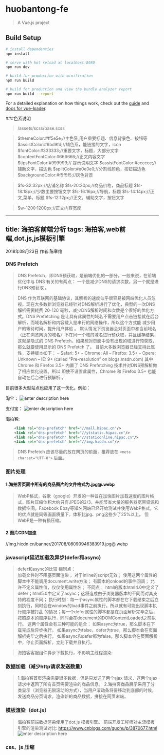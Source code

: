 # huobantong-fe

> A Vue.js project

## Build Setup

``` bash
# install dependencies
npm install

# serve with hot reload at localhost:8080
npm run dev

# build for production with minification
npm run build

# build for production and view the bundle analyzer report
npm run build --report
```

For a detailed explanation on how things work, check out the [guide](http://vuejs-templates.github.io/webpack/) and [docs for vue-loader](http://vuejs.github.io/vue-loader).

###色系说明

> /assets/scss/base.scss

> $themeColor:#ff5e5e;//主色系,用户重要标题、信息背景色、按钮等
> $assistColor:#9bd9fd;//辅色系，能链接的文字，icon
> $fontColor:#333333;//重要文字，标题，大部分文字
> $contentFontColor:#666666;//正文内容文字
> $tipsFontColor:#999999;// 提示说明文字
> $assistFontColor:#cccccc;//辅助文字，描边色
> $splitColor:#e0e0e0;//分割线颜色，按钮描边色
> $backgroundColor:#f5f5f5;//灰色背景

> $fs-32:32px;//店铺名称
> $fs-20:20px;//商品价格，商品标题
> $fs-18:18px;//少数主要按钮文字
> $fs-16:16px;//导航，标题
> $fs-14:14px;//正文,菜单，标题
> $fs-12:12px;//正文，辅助文字，按钮文字

> $w-1200:1200px;//正文内容宽度

---
title: 海拍客前端分析
tags: 海拍客,web前端,dot.js,js模板引擎
---
2018年08月23日 
作者:陈章维

### DNS Prefetch
> DNS Prefetch，即DNS预获取，是前端优化的一部分。一般来说，在前端优化中与 DNS 有关的有两点： 一个是减少DNS的请求次数，另一个就是进行DNS预获取 。

> DNS 作为互联网的基础协议，其解析的速度似乎很容易被网站优化人员忽视。现在大多数新浏览器已经针对DNS解析进行了优化，典型的一次DNS解析需要耗费 20-120 毫秒，减少DNS解析时间和次数是个很好的优化方式。DNS Prefetching 是让具有此属性的域名不需要用户点击链接就在后台解析，而域名解析和内容载入是串行的网络操作，所以这个方式能 减少用户的等待时间，提升用户体验 。
默认情况下浏览器会对页面中和当前域名（正在浏览网页的域名）不在同一个域的域名进行预获取，并且缓存结果，这就是隐式的 DNS Prefetch。如果想对页面中没有出现的域进行预获取，那么就要使用显示的 DNS Prefetch 了。
> 目前大多数浏览器已经支持此属性，支持版本如下：
– Safari: 5+
– Chrome: All
– Firefox: 3.5+
– Opera: Unknown
– IE: 9+ (called “Pre-resolution” on blogs.msdn.com)
> 其中 Chrome 和 Firefox 3.5+ 内置了 DNS Prefetching 技术并对DNS预解析做了相应优化设置。所以 即使不设置此属性，Chrome 和 Firefox 3.5+ 也能自动在后台进行预解析 。

目前很多大型站点也应用了这一优化，例如：

淘宝：
![enter description here](http://img2.tuicool.com/auyeumm.png%21web)

支付宝：
![enter description here](http://img1.tuicool.com/3E77zui.png%21web)

海拍客:

``` xml
    <link rel="dns-prefetch" href="//mall.hipac.cn"/>
    <link rel="dns-prefetch" href="//ytstatic.hipac.cn"/>
    <link rel="dns-prefetch" href="//staticonline.hipac.cn"/>
    <link rel="dns-prefetch" href="//img.hicdn.cn"/>
```
> DNS Prefetch 应该尽量的放在网页的前面，推荐放在 `<meta charset="UTF-8">` 后面。
### 图片处理

#### 1.海拍客页面中所有的商品图片的文件格式为.jpg@.webp

> WebP格式，谷歌（google）开发的一种旨在加快图片加载速度的图片格式。图片压缩体积大约只有JPEG的2/3，并能节省大量的服务器宽带资源和数据空间。Facebook Ebay等知名网站已经开始测试并使用WebP格式。它的优点就是同等画面质量下，体积比jpg、png这些少了25%以上。
但WebP是一种有损压缩。

#### 2.图片CDN加速
//img.hicdn.cn/banner/201708/08090946383919.jpg@.webp

### javascript延迟加载及异步(defer和async)
> defer和async的比较
> 相同点：    
> 加载文件时不阻塞页面渲染；
> 对于inline的script无效；
> 使用这两个属性的脚本中不能调用document.write方法；
> 有脚本的onload的事件回调；
> 允许不定义属性值，仅仅使用属性名；
>  不同点：
>  html的版本html4.0中定义了defer；html5.0中定义了async；这将造成由于浏览器版本的不同而对其支持的程度不同；
>  执行时刻：每一个async属性的脚本都在它下载结束之后立刻执行，同时会在window的load事件之前执行。所以就有可能出现脚本执行顺序被打乱 的情况；每一个defer属性的脚本都是在页面解析完毕之后，按照原本的顺序执行，同时会在document的DOMContentLoaded之前执 行。
> 这两个属性会有三种可能的组合：
> 如果async为true，那么脚本在下载完成后异步执行。
> 如果async为false，defer为true，那么脚本会在页面解析完毕之后执行。
> 如果async和defer都为false，那么脚本会在页面解析中，停止页面解析，立刻下载并且执行。

> 海拍客客服组件异步下载执行，不影响主线程渲染:
<script src="//qiyukf.com/script/441b93a43541bf6927981133b31d5089.js" defer="defer" async charset="utf-8"></script>

### 数据加载（减少http请求发送数量）
> 1.海拍客首页渲染需要很多数据，但是只发送了两个ajax 请求，这两个ajax 请求中返回了所有首页需要渲染的商品信息。
> 2.海拍客商品展示采用了分类显示（浏览器无限滚动的方式），当用户滚动条将要移动到底部的时候，发送商品分页请求，渲染新的商品数据，拼接在网页末端。

### 模板渲染（dot.js）

> 海拍客前端数据渲染使用了dot.js 模板引擎。
> 前端开发工程师对主流模板引擎的渲染测试对比:
https://www.cnblogs.com/guohu/p/3870677.html
![enter description here](http://img.blog.csdn.net/20130517121955785)

### css、js 压缩
